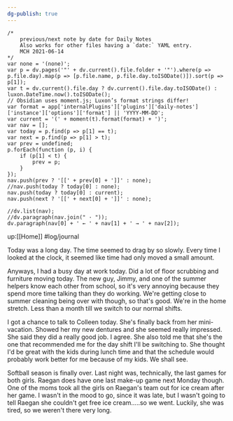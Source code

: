 ```yaml
---
dg-publish: true
---
```

```dataviewjs
/*
    previous/next note by date for Daily Notes
    Also works for other files having a `date:` YAML entry.
    MCH 2021-06-14
*/
var none = '(none)';
var p = dv.pages('"' + dv.current().file.folder + '"').where(p => p.file.day).map(p => [p.file.name, p.file.day.toISODate()]).sort(p => p[1]);
var t = dv.current().file.day ? dv.current().file.day.toISODate() : luxon.DateTime.now().toISODate();
// Obsidian uses moment.js; Luxon’s format strings differ!
var format = app['internalPlugins']['plugins']['daily-notes']['instance']['options']['format'] || 'YYYY-MM-DD';
var current = '(' + moment(t).format(format) + ')';
var nav = [];
var today = p.find(p => p[1] == t);
var next = p.find(p => p[1] > t);
var prev = undefined;
p.forEach(function (p, i) {
    if (p[1] < t) {
        prev = p;
    }
});
nav.push(prev ? '[[' + prev[0] + ']]' : none);
//nav.push(today ? today[0] : none);
nav.push(today ? today[0] : current);
nav.push(next ? '[[' + next[0] + ']]' : none);

//dv.list(nav);
//dv.paragraph(nav.join(" · "));
dv.paragraph(nav[0] + ' ← ' + nav[1] + ' → ' + nav[2]);
```

up:[[Home]] 
#log/journal

Today was a long day. The time seemed to drag by so slowly. Every time I looked at the clock, it seemed like time had only moved a small amount. 

Anyways, I had a busy day at work today. Did a lot of floor scrubbing and furniture moving today. The new guy, Jimmy, and one of the summer helpers know each other from school, so it's very annoying because they spend more time talking than they do working. We're getting close to summer cleaning being over with though, so that's good. We're in the home stretch. Less than a month till we switch to our normal shifts. 

I got a chance to talk to Colleen today. She's finally back from her mini-vacation. Showed her my new dentures and she seemed really impressed. She said they did a really good job. I agree. She also told me that she's the one that recommended me for the day shift I'll be switching to. She thought I'd be great with the kids during lunch time and that the schedule would probably work better for me because of my kids. We shall see. 

Softball season is finally over. Last night was, technically, the last games for both girls. Raegan does have one last make-up game next Monday though. One of the moms took all the girls on Raegan's team out for ice cream after her game. I wasn't in the mood to go, since it was late, but I wasn't going to tell Raegan she couldn't get free ice cream.....so we went. Luckily, she was tired, so we weren't there very long. 


